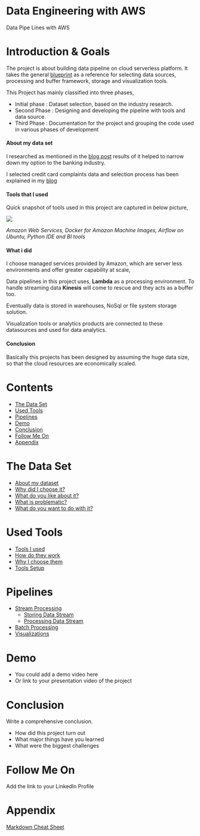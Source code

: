 # Data Engineering with AWS
Data Pipe Lines with AWS

# Introduction & Goals
The project is about building data pipeline on cloud serverless platform.  It takes the general [blueprint](https://github.com/andkret/Cookbook/blob/master/sections/01-Introduction.md#my-data-science-platform-blueprint) as a reference for selecting data sources, processing and buffer framework, storage and visualization tools.

This Project has mainly classified into three phases,

  - Initial phase : Dataset selection, based on the industry research.
  - Second Phase : Designing and developing the pipeline with tools and data source.
  - Third Phase : Documentation for the project and grouping the code used in various phases of development

  #### About my data set

  I researched as mentioned in the [blog post](https://www.teamdatascience.com/post/dba-focus-to-work-as-data-engineer) results of it helped to narrow down my option to the banking industry.


  I selected credit card complaints data and selection process has been explained in my [blog](https://www.teamdatascience.com/post/data-sets)
  
  #### Tools that I used 

  Quick snapshot of tools used in this project are captured in below picture,


  ![](https://github.com/vijaykothareddy/Data-Engineering/blob/master/Images/tools_used.jpg)

*Amazon Web Services, Docker for Amazon Machine Images, Airflow on Ubuntu, Python IDE and BI tools*
  #### What i did

  I choose managed services provided by Amazon, which are server less environments and offer greater capability at scale,

  Data pipelines in this project uses, **Lambda** as a processing environment.  To handle streaming data **Kinesis** will come to rescue and they acts as a buffer too.  
  
  Eventually data is stored in warehouses, NoSql or file system storage solution.

  Visualization tools or analytics products are connected to these datasources and used for data analytics.

  #### Conclusion

  Basically this projects has been designed by assuming the huge data size, so that the cloud resources are economically scaled.


# Contents

- [The Data Set](#the-data-set)
- [Used Tools](#used-tools)
- [Pipelines](#pipelines)
- [Demo](#demo)
- [Conclusion](#conclusion)
- [Follow Me On](#follow-me-on)
- [Appendix](#appendix)


# The Data Set
- [About my dataset](Contents/Dataset.MD)
- [Why did I choose it?](Contents/Dataset.MD)
- [What do you like about it?](Contents/Dataset.MD)
- [What is problematic?](Contents/Dataset.MD)
- [What do you want to do with it?](Contents/Dataset.MD)

# Used Tools
- [Tools I used](Contents/Tools.MD)
- [How do they work]((Contents/Tools.MD))
- [Why I choose them](Contents/Tools.MD)
- [Tools Setup](Contents/Tools.MD)

# Pipelines
- [Stream Processing](Contents/Pipelines.MD)
  - [Storing Data Stream](Contents/Pipelines.MD)
  - [Processing Data Stream](Contents/Pipelines.MD)
- [Batch Processing](Contents/Pipelines.MD)
- [Visualizations](Contents/Pipelines.MD)

# Demo
- You could add a demo video here
- Or link to your presentation video of the project

# Conclusion
Write a comprehensive conclusion.
- How did this project turn out
- What major things have you learned
- What were the biggest challenges

# Follow Me On
Add the link to your LinkedIn Profile

# Appendix

[Markdown Cheat Sheet](https://github.com/adam-p/markdown-here/wiki/Markdown-Cheatsheet)
